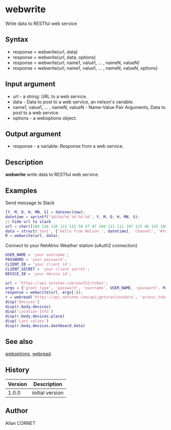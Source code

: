 

# webwrite

Write data to RESTful web service

## Syntax

- response = webwrite(url, data)
- response = webwrite(url, data, options)
- response = webwrite(url, name1, value1, ... , nameN, valueN)
- response = webwrite(url, name1, value1, ... , nameN, valueN, options)

## Input argument

 - url - a string: URL to a web service.
 - data - Data to post to a web service, an nelson's variable.
 - name1, value1, ... , nameN, valueN - Name-Value Pair Arguments, Data to post to a web service.
 - options - a weboptions object.

## Output argument

 - response - a variable: Response from a web service.

## Description


  <p><b>webwrite</b> write data to RESTful web service.</p>


## Examples

Send message to Slack
```matlab
[Y, M, D, H, MN, S] = datevec(now);
datetime = sprintf('%d/%d/%d %d:%d:%d', Y, M, D, H, MN, S);
// hide url to slack
url = char([104 116 116 112 115 58 47 47 104 111 111 107 115 46 115 108 97 99 107 46 99 111 109 47 115 101 114 118 105 99 101 115 47 84 77 82 71 56 82 72 68 50 47 66 77 83 48 76 72 65 65 67 47 81 54 52 97 52 49 84 83 76 104 105 78 71 81 108 100 51 115 76 50 86 109 74 71]);
data = struct('text', ['hello from Nelson ', datetime], 'channel', '#test_webwrite');
R = webwrite(url, data);
```
Connect to your NetAtmo Weather station (oAuth2 connection)
```matlab
USER_NAME = 'your username';
PASSWORD = 'your password';
CLIENT_ID = 'your client id';
CLIENT_SECRET = 'your client secret';
DEVICE_ID = 'your device id';

url = 'https://api.netatmo.com/oauth2/token';
args = {'grant_type', 'password', 'username', USER_NAME, 'password', PASSWORD, 'client_id', CLIENT_ID, 'client_secret', CLIENT_SECRET};
response = webwrite(url, args{:});
r = webread('https://api.netatmo.com/api/getstationsdata', 'access_token', response.access_token, 'device_id', DEVICE_ID);
disp('Devices')
disp(r.body.devices)
disp('Location Info')
disp(r.body.devices.place)
disp('Last values')
disp(r.body.devices.dashboard_data)
```

## See also

[weboptions](weboptions.md), [webread](webread.md).
## History

|Version|Description|
|------|------|
|1.0.0|initial version|


## Author

Allan CORNET



